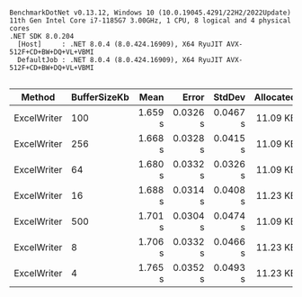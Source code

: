 ```

BenchmarkDotNet v0.13.12, Windows 10 (10.0.19045.4291/22H2/2022Update)
11th Gen Intel Core i7-1185G7 3.00GHz, 1 CPU, 8 logical and 4 physical cores
.NET SDK 8.0.204
  [Host]     : .NET 8.0.4 (8.0.424.16909), X64 RyuJIT AVX-512F+CD+BW+DQ+VL+VBMI
  DefaultJob : .NET 8.0.4 (8.0.424.16909), X64 RyuJIT AVX-512F+CD+BW+DQ+VL+VBMI


```
| Method      | BufferSizeKb | Mean    | Error    | StdDev   | Allocated |
|------------ |------------- |--------:|---------:|---------:|----------:|
| ExcelWriter | 100          | 1.659 s | 0.0326 s | 0.0467 s |  11.09 KB |
| ExcelWriter | 256          | 1.668 s | 0.0328 s | 0.0415 s |  11.09 KB |
| ExcelWriter | 64           | 1.680 s | 0.0332 s | 0.0326 s |  11.09 KB |
| ExcelWriter | 16           | 1.688 s | 0.0314 s | 0.0408 s |  11.23 KB |
| ExcelWriter | 500          | 1.701 s | 0.0304 s | 0.0474 s |  11.09 KB |
| ExcelWriter | 8            | 1.706 s | 0.0332 s | 0.0466 s |  11.23 KB |
| ExcelWriter | 4            | 1.765 s | 0.0352 s | 0.0493 s |  11.23 KB |

